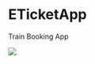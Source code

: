 # ETicketApp
Train Booking App

<img src="https://user-images.githubusercontent.com/22616354/71957565-bd8be800-31f6-11ea-8632-02b25128f866.png">

